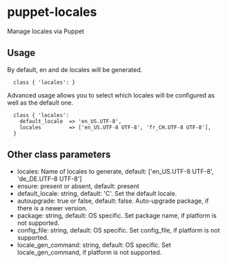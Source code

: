 # puppet-locales

Manage locales via Puppet

## Usage

By default, en and de locales will be generated.

```
  class { 'locales': }
```

Advanced usage allows you to select which locales will be configured as well as the default one.


```
  class { 'locales':
    default_locale  => 'en_US.UTF-8',
    locales         => ['en_US.UTF-8 UTF-8', 'fr_CH.UTF-8 UTF-8'],
  }
```

## Other class parameters
* locales: Name of locales to generate, default: ['en_US.UTF-8 UTF-8', 'de_DE.UTF-8 UTF-8']
* ensure: present or absent, default: present
* default_locale: string, default: 'C'. Set the default locale.
* autoupgrade: true or false, default: false. Auto-upgrade package, if there is a newer version.
* package: string, default: OS specific. Set package name, if platform is not supported.
* config_file: string, default: OS specific. Set config_file, if platform is not supported.
* locale_gen_command: string, default: OS specific. Set locale_gen_command, if platform is not supported.
